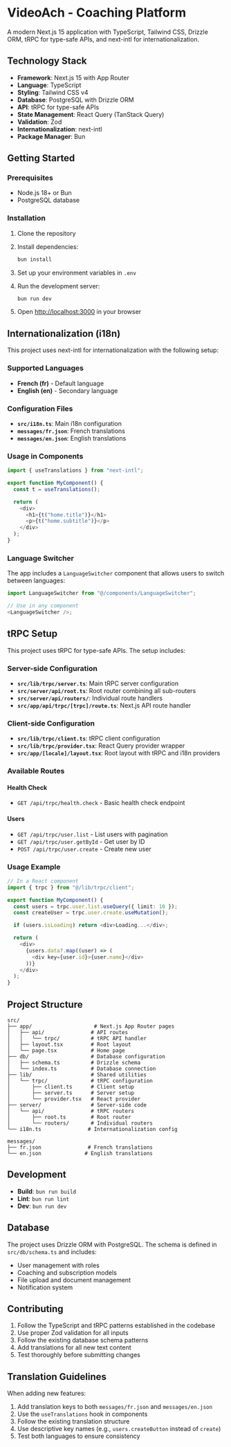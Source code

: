 # VideoAch - Coaching Platform

A modern Next.js 15 application with TypeScript, Tailwind CSS, Drizzle ORM, tRPC for type-safe APIs, and next-intl for internationalization.

## Technology Stack

- **Framework**: Next.js 15 with App Router
- **Language**: TypeScript
- **Styling**: Tailwind CSS v4
- **Database**: PostgreSQL with Drizzle ORM
- **API**: tRPC for type-safe APIs
- **State Management**: React Query (TanStack Query)
- **Validation**: Zod
- **Internationalization**: next-intl
- **Package Manager**: Bun

## Getting Started

### Prerequisites

- Node.js 18+ or Bun
- PostgreSQL database

### Installation

1. Clone the repository
2. Install dependencies:

   ```bash
   bun install
   ```

3. Set up your environment variables in `.env`
4. Run the development server:

   ```bash
   bun run dev
   ```

5. Open [http://localhost:3000](http://localhost:3000) in your browser

## Internationalization (i18n)

This project uses next-intl for internationalization with the following setup:

### Supported Languages

- **French (fr)** - Default language
- **English (en)** - Secondary language

### Configuration Files

- **`src/i18n.ts`**: Main i18n configuration
- **`messages/fr.json`**: French translations
- **`messages/en.json`**: English translations

### Usage in Components

```typescript
import { useTranslations } from "next-intl";

export function MyComponent() {
  const t = useTranslations();

  return (
    <div>
      <h1>{t("home.title")}</h1>
      <p>{t("home.subtitle")}</p>
    </div>
  );
}
```

### Language Switcher

The app includes a `LanguageSwitcher` component that allows users to switch between languages:

```typescript
import LanguageSwitcher from "@/components/LanguageSwitcher";

// Use in any component
<LanguageSwitcher />;
```

## tRPC Setup

This project uses tRPC for type-safe APIs. The setup includes:

### Server-side Configuration

- **`src/lib/trpc/server.ts`**: Main tRPC server configuration
- **`src/server/api/root.ts`**: Root router combining all sub-routers
- **`src/server/api/routers/`**: Individual route handlers
- **`src/app/api/trpc/[trpc]/route.ts`**: Next.js API route handler

### Client-side Configuration

- **`src/lib/trpc/client.ts`**: tRPC client configuration
- **`src/lib/trpc/provider.tsx`**: React Query provider wrapper
- **`src/app/[locale]/layout.tsx`**: Root layout with tRPC and i18n providers

### Available Routes

#### Health Check

- `GET /api/trpc/health.check` - Basic health check endpoint

#### Users

- `GET /api/trpc/user.list` - List users with pagination
- `GET /api/trpc/user.getById` - Get user by ID
- `POST /api/trpc/user.create` - Create new user

### Usage Example

```typescript
// In a React component
import { trpc } from "@/lib/trpc/client";

export function MyComponent() {
  const users = trpc.user.list.useQuery({ limit: 10 });
  const createUser = trpc.user.create.useMutation();

  if (users.isLoading) return <div>Loading...</div>;

  return (
    <div>
      {users.data?.map((user) => (
        <div key={user.id}>{user.name}</div>
      ))}
    </div>
  );
}
```

## Project Structure

```
src/
├── app/                    # Next.js App Router pages
│   ├── api/               # API routes
│   │   └── trpc/          # tRPC API handler
│   ├── layout.tsx         # Root layout
│   └── page.tsx           # Home page
├── db/                    # Database configuration
│   ├── schema.ts          # Drizzle schema
│   └── index.ts           # Database connection
├── lib/                   # Shared utilities
│   └── trpc/              # tRPC configuration
│       ├── client.ts      # Client setup
│       ├── server.ts      # Server setup
│       └── provider.tsx   # React provider
├── server/                # Server-side code
│   └── api/               # tRPC routers
│       ├── root.ts        # Root router
│       └── routers/       # Individual routers
└── i18n.ts               # Internationalization config

messages/
├── fr.json               # French translations
└── en.json              # English translations
```

## Development

- **Build**: `bun run build`
- **Lint**: `bun run lint`
- **Dev**: `bun run dev`

## Database

The project uses Drizzle ORM with PostgreSQL. The schema is defined in `src/db/schema.ts` and includes:

- User management with roles
- Coaching and subscription models
- File upload and document management
- Notification system

## Contributing

1. Follow the TypeScript and tRPC patterns established in the codebase
2. Use proper Zod validation for all inputs
3. Follow the existing database schema patterns
4. Add translations for all new text content
5. Test thoroughly before submitting changes

## Translation Guidelines

When adding new features:

1. Add translation keys to both `messages/fr.json` and `messages/en.json`
2. Use the `useTranslations` hook in components
3. Follow the existing translation structure
4. Use descriptive key names (e.g., `users.createButton` instead of `create`)
5. Test both languages to ensure consistency
